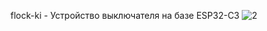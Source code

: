 flock-ki - Устройство выключателя на базе ESP32-C3
![2](https://github.com/IVISN123/ESP32-C3_MQTT/assets/62212286/0893fe1f-7418-4e14-a096-2c02accaf293)


